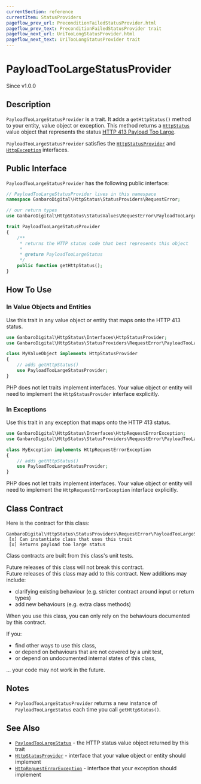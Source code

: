 ```yaml
---
currentSection: reference
currentItem: StatusProviders
pageflow_prev_url: PreconditionFailedStatusProvider.html
pageflow_prev_text: PreconditionFailedStatusProvider trait
pageflow_next_url: UriTooLongStatusProvider.html
pageflow_next_text: UriTooLongStatusProvider trait
---
```


# PayloadTooLargeStatusProvider

<div class="callout info">
Since v1.0.0
</div>

## Description

`PayloadTooLargeStatusProvider` is a trait. It adds a `getHttpStatus()` method to your entity, value object or exception. This method returns a [`HttpStatus`](../Interfaces/HttpStatus.html) value object that represents the status [HTTP 413 Payload Too Large](../StatusValues/PayloadTooLargeStatus.html).

`PayloadTooLargeStatusProvider` satisfies the [`HttpStatusProvider`](../Interfaces/HttpStatusProvider.html) and [`HttpException`](../Interfaces/HttpException) interfaces.

## Public Interface

`PayloadTooLargeStatusProvider` has the following public interface:

```php
// PayloadTooLargeStatusProvider lives in this namespace
namespace GanbaroDigital\HttpStatus\StatusProviders\RequestError;

// our return types
use GanbaroDigital\HttpStatus\StatusValues\RequestError\PayloadTooLargeStatus;

trait PayloadTooLargeStatusProvider
{
    /**
     * returns the HTTP status code that best represents this object
     *
     * @return PayloadTooLargeStatus
     */
    public function getHttpStatus();
}
```

## How To Use

### In Value Objects and Entities

Use this trait in any value object or entity that maps onto the HTTP 413 status.

```php
use GanbaroDigital\HttpStatus\Interfaces\HttpStatusProvider;
use GanbaroDigital\HttpStatus\StatusProviders\RequestError\PayloadTooLargeStatusProvider;

class MyValueObject implements HttpStatusProvider
{
    // adds getHttpStatus()
    use PayloadTooLargeStatusProvider;
}
```

PHP does not let traits implement interfaces. Your value object or entity will need to implement the `HttpStatusProvider` interface explicitly.

### In Exceptions

Use this trait in any exception that maps onto the HTTP 413 status.

```php
use GanbaroDigital\HttpStatus\Interfaces\HttpRequestErrorException;
use GanbaroDigital\HttpStatus\StatusProviders\RequestError\PayloadTooLargeStatusProvider;

class MyException implements HttpRequestErrorException
{
    // adds getHttpStatus()
    use PayloadTooLargeStatusProvider;
}
```

PHP does not let traits implement interfaces. Your value object or entity will need to implement the `HttpRequestErrorException` interface explicitly.

## Class Contract

Here is the contract for this class:

    GanbaroDigital\HttpStatus\StatusProviders\RequestError\PayloadTooLargeStatusProvider
     [x] Can instantiate class that uses this trait
     [x] Returns payload too large status

Class contracts are built from this class's unit tests.

<div class="callout success">
Future releases of this class will not break this contract.
</div>

<div class="callout info" markdown="1">
Future releases of this class may add to this contract. New additions may include:

* clarifying existing behaviour (e.g. stricter contract around input or return types)
* add new behaviours (e.g. extra class methods)
</div>

<div class="callout warning" markdown="1">
When you use this class, you can only rely on the behaviours documented by this contract.

If you:

* find other ways to use this class,
* or depend on behaviours that are not covered by a unit test,
* or depend on undocumented internal states of this class,

... your code may not work in the future.
</div>

## Notes

* `PayloadTooLargeStatusProvider` returns a new instance of `PayloadTooLargeStatus` each time you call `getHttpStatus()`.

## See Also

* [`PayloadTooLargeStatus`](../StatusValues/PayloadTooLargeStatus.html) - the HTTP status value object returned by this trait
* [`HttpStatusProvider`](../Interfaces/HttpStatusProvider.html) - interface that your value object or entity should implement
* [`HttpRequestErrorException`](../Interfaces/HttpRequestErrorException.html) - interface that your exception should implement
